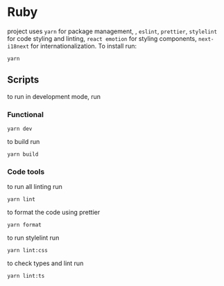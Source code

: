 # Ruby

project uses `yarn` for package management, , `eslint`, `prettier`, `stylelint` for code styling and
linting, `react emotion` for styling components, `next-i18next` for internationalization. To install run:

```
yarn
```

## Scripts

to run in development mode, run

### Functional

```
yarn dev
```

to build run

```
yarn build
```

### Code tools

to run all linting run

```
yarn lint
```

to format the code using prettier

```
yarn format
```

to run stylelint run

```
yarn lint:css
```

to check types and lint run

```
yarn lint:ts
```
